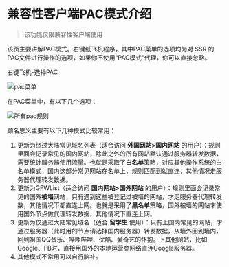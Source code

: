 # 兼容性客户端PAC模式介绍

> 该功能仅限兼容性客户端使用

该页主要讲解PAC模式。右键纸飞机程序，其中PAC菜单的选项均为对 SSR 的PAC文件进行操作的选项，如果你不使用“PAC模式”代理，你可以直接忽略。

右键飞机-选择PAC

![pac菜单][pac-in-menu]



在PAC菜单中，有以下几个选项：

![所有pac规则][pac-full-menu]

顾名思义主要有以下几种模式比较常用：

1. 更新为绕过大陆常见域名列表（适合访问 **外国网站>国内网站** 的用户）：规则里面会记录常见的国内网站，除此之外的所有网站默认通过服务器转发数据，需要统计服务器使用流量。也就是采取了**白名单**策略，对应其他操作系统的白名单模式，国内这部分常见网站在名单上，规则匹配到就直连，其他情况走服务器代理转发数据。
2. 更新为GFWList（适合访问 **国内网站>国外网站** 的用户）：规则里面会记录常见的国外**被墙**网站，只有遇到这些被登记过被墙的网站，才走服务器代理转发数，其他情况下都直连上网。也就是采用了**黑名单**策略，国外被墙的网站才使用国外节点做代理转发数据，其他情况下直连上网。
3. 更新为仅通过大陆常见域名（适合 **留学生** 使用）：只有上国内常见的网站，才通过服务器（此时用的节点请选择国内服务器）转发数据，从墙外回到墙内，回到祖国QQ音乐、哔哩哔哩、优酷、爱奇艺的怀抱。上其他网站，比如Google、FB时，直接用国外的本地运营商网络直连Google服务器。
4. 其他模式不常用可以自行脑补。


[pac-in-menu]: /img/faq/pac-in-menu.jpg "pac菜单"
[pac-full-menu]: /img/faq/pac-full-menu.jpg "所有pac规则"